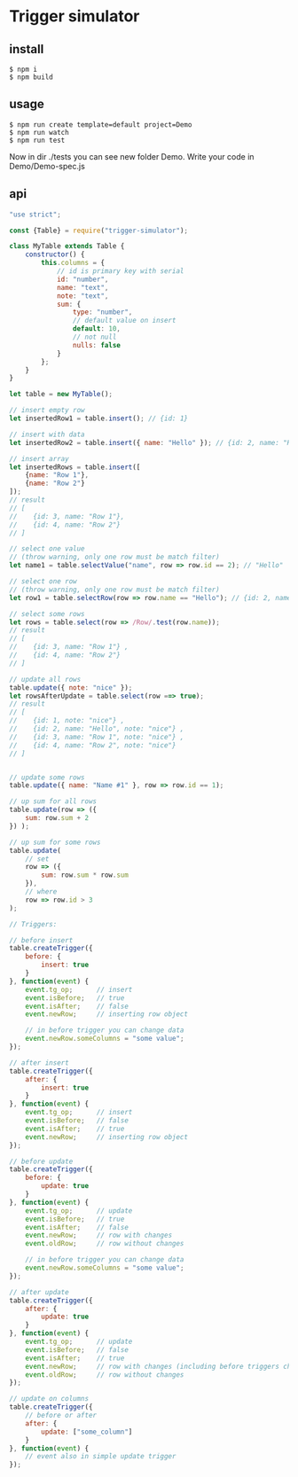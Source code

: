 # Trigger simulator

## install
```$ npm i```  
```$ npm build```

## usage
```$ npm run create template=default project=Demo```  
```$ npm run watch```  
```$ npm run test```

Now in dir ./tests you can see new folder Demo.
Write your code in Demo/Demo-spec.js

## api
```js
"use strict";

const {Table} = require("trigger-simulator");

class MyTable extends Table {
    constructor() {
        this.columns = {
            // id is primary key with serial
            id: "number",
            name: "text",
            note: "text",
            sum: {
                type: "number",
                // default value on insert
                default: 10,
                // not null
                nulls: false
            }
        };
    }
}

let table = new MyTable();

// insert empty row
let insertedRow1 = table.insert(); // {id: 1}

// insert with data
let insertedRow2 = table.insert({ name: "Hello" }); // {id: 2, name: "Hello"}

// insert array
let insertedRows = table.insert([
    {name: "Row 1"},
    {name: "Row 2"}
]);
// result
// [
//    {id: 3, name: "Row 1"},
//    {id: 4, name: "Row 2"}
// ]

// select one value
// (throw warning, only one row must be match filter)
let name1 = table.selectValue("name", row => row.id == 2); // "Hello"

// select one row
// (throw warning, only one row must be match filter)
let row1 = table.selectRow(row => row.name == "Hello"); // {id: 2, name: "Hello"}

// select some rows
let rows = table.select(row => /Row/.test(row.name));
// result
// [
//    {id: 3, name: "Row 1"} ,
//    {id: 4, name: "Row 2"}
// ]

// update all rows
table.update({ note: "nice" });
let rowsAfterUpdate = table.select(row ==> true);
// result
// [
//    {id: 1, note: "nice"} ,
//    {id: 2, name: "Hello", note: "nice"} ,
//    {id: 3, name: "Row 1", note: "nice"} ,
//    {id: 4, name: "Row 2", note: "nice"}
// ]


// update some rows
table.update({ name: "Name #1" }, row => row.id == 1);

// up sum for all rows
table.update(row => ({
    sum: row.sum + 2
}) );

// up sum for some rows
table.update(
    // set
    row => ({
        sum: row.sum * row.sum
    }), 
    // where
    row => row.id > 3 
);

// Triggers:

// before insert
table.createTrigger({
    before: {
        insert: true
    }
}, function(event) {
    event.tg_op;      // insert
    event.isBefore;   // true
    event.isAfter;    // false
    event.newRow;     // inserting row object

    // in before trigger you can change data
    event.newRow.someColumns = "some value";
});

// after insert
table.createTrigger({
    after: {
        insert: true
    }
}, function(event) {
    event.tg_op;      // insert
    event.isBefore;   // false
    event.isAfter;    // true
    event.newRow;     // inserting row object
});

// before update
table.createTrigger({
    before: {
        update: true
    }
}, function(event) {
    event.tg_op;      // update
    event.isBefore;   // true
    event.isAfter;    // false
    event.newRow;     // row with changes
    event.oldRow;     // row without changes

    // in before trigger you can change data
    event.newRow.someColumns = "some value";
});

// after update
table.createTrigger({
    after: {
        update: true
    }
}, function(event) {
    event.tg_op;      // update
    event.isBefore;   // false
    event.isAfter;    // true
    event.newRow;     // row with changes (including before triggers changes)
    event.oldRow;     // row without changes
});

// update on columns
table.createTrigger({
    // before or after
    after: {
        update: ["some_column"]
    }
}, function(event) {
    // event also in simple update trigger
});

```
